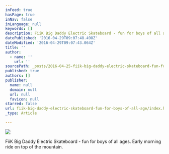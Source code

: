 ```yaml
---
inFeed: true
hasPage: true
inNav: false
inLanguage: null
keywords: []
description: FiiK Big Daddy Electric Skateboard - fun for boys of all ages. Early morning ride on top of the mountain.
datePublished: '2016-04-29T09:07:48.498Z'
dateModified: '2016-04-29T09:07:43.064Z'
title: ''
author:
  - name: ''
    url: ''
sourcePath: _posts/2016-04-25-fiik-big-daddy-electric-skateboard-fun-for-boys-of-all-age.md
published: true
authors: []
publisher:
  name: null
  domain: null
  url: null
  favicon: null
starred: false
url: fiik-big-daddy-electric-skateboard-fun-for-boys-of-all-age/index.html
_type: Article

---
```

![](https://s3-us-west-2.amazonaws.com/the-grid-img/p/6ed526fa40a3a18a43942b9ca2fb37ee48be7326.jpg)

FiiK Big Daddy Electric Skateboard - fun for boys of all ages. Early morning ride on top of the mountain.